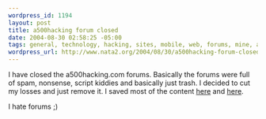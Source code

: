 ```yaml
--- 
wordpress_id: 1194
layout: post
title: a500hacking forum closed
date: 2004-08-30 02:58:25 -05:00
tags: general, technology, hacking, sites, mobile, web, forums, mine, a500hacking
wordpress_url: http://www.nata2.org/2004/08/30/a500hacking-forum-closed-2/
---
```

I have closed the a500hacking.com forums. Basically the forums were full of spam, nonsense, script kiddies and basically just trash. I  decided to cut my losses and just remove it. I saved most of the content <a href="http://3gcoding.com/archives/000014.php">here</a> and <a href="http://3gcoding.com/archives/000015.php">here</a>.

I hate forums ;)
